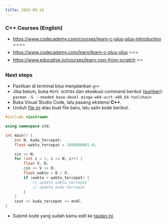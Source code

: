 ```yaml
---
title: 2025-09-24
---
```


### C++ Courses (English)

- https://www.codecademy.com/courses/learn-c-plus-plus-introduction ⭐⭐⭐⭐
- https://www.codecademy.com/learn/learn-c-plus-plus ⭐⭐⭐
- https://www.educative.io/courses/learn-cpp-from-scratch ⭐⭐

### Next steps

- Pastikan di terminal bisa menjalankan `g++`
- Jika belum, buka `MSYS UCRT64` dan eksekusi command berikut ([sumber](https://www.youtube.com/watch?v=oC69vlWofJQ)): `pacman -S --needed base-devel mingw-w64-ucrt-x86_64-toolchain`
- Buka Visual Studio Code, lalu pasang ekstensi **C++**.
- Unduh [file ini](/tlx-bnpchs-2025-penyisihan-a-unfinished.cpp) atau buat file baru, lalu salin kode berikut.

```cpp
#include <iostream>

using namespace std;

int main() {
	int N, kuda_tercepat;
	float waktu_tercepat = 1000000001.0;

	cin >> N;
	for (int i = 1; i <= N; i++) {
		float V, D;
		cin >> V >> D;
		float waktu = D / V;
		if (waktu < waktu_tercepat) {
			// update waktu tercepat
			// update kuda tercepat
		}
	}
	cout << kuda_tercepat << endl;
}
```

- Submit kode yang sudah kamu edit ke [tautan ini](https://tlx.toki.id/problems/bnpchs-2025-penyisihan/A).
